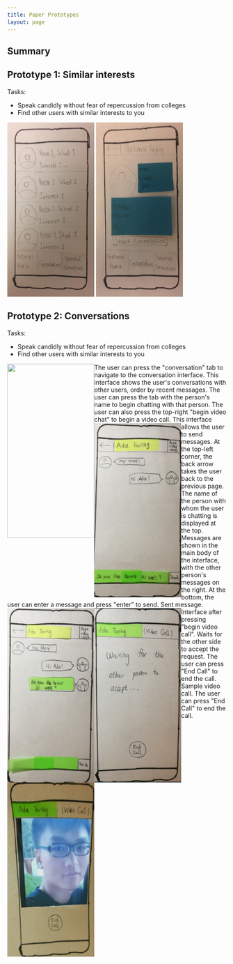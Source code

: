 ```yaml
---
title: Paper Prototypes
layout: page
---
```


## Summary

## Prototype 1: Similar interests

Tasks:
* Speak candidly without fear of repercussion from colleges
* Find other users with similar interests to you

<img src="/img/potential_connections.png" width="200" height="400" />
<img src="/img/potential_connection_profile.png" width="200" height="400" />


## Prototype 2: Conversations

Tasks:
* Speak candidly without fear of repercussion from colleges
* Find other users with similar interests to you

<img src="college_connect/wei_1.png" align = "left" width="200" height="400" />
The user can press the "conversation" tab to navigate to the conversation interface.  This interface shows the user's conversations with other users, order by recent messages.  The user can press the tab with the person's name to begin chatting with that person.  The user can also press the top-right "begin video chat" to begin a video call.

<img src="/wei_2.png" align = "left" width="200" height="400" />
This interface allows the user to send messages.   At the top-left corner, the back arrow takes the user back to the previous page.  The name of the person with whom the user is chatting is displayed at the top.  Messages are shown in the main body of the interface, with the other person's messages on the right.  At the bottom, the user can enter a message and press "enter" to send.

<img src="/wei_3.png" align = "left" width="200" height="400" />
Sent message.

<img src="/wei_4.png" align = "left" width="200" height="400" />
Interface after pressing "begin video call".  Waits for the other side to accept the request.  The user can press "End Call" to end the call.

<img src="/wei_5.png" align = "left" width="200" height="400" />
Sample video call.  The user can press "End Call" to end the call.
